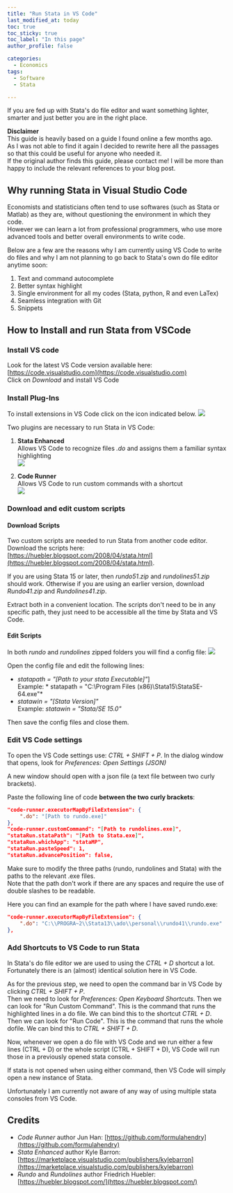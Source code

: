 ```yaml
---
title: "Run Stata in VS Code"
last_modified_at: today
toc: true
toc_sticky: true
toc_label: "In this page"
author_profile: false

categories:
  - Economics
tags:
  - Software
  - Stata

---
```


If you are fed up with Stata's do file editor and want something lighter, smarter and just better you are in the right place.

**Disclaimer**  
This guide is heavily based on a guide I found online a few months ago.  
As I was not able to find it again I decided to rewrite here all the passages so that this could be useful for anyone who needed it.  
If the original author finds this guide, please contact me! I will be more than happy to include the relevant references to your blog post.

## Why running Stata in Visual Studio Code
Economists and statisticians often tend to use softwares (such as Stata or Matlab) as they are, without questioning the environment in which they code.  
However we can learn a lot from professional programmers, who use more advanced tools and better overall environments to write code.

Below are a few are the reasons why I am currently using VS Code to write do files and why I am not planning to go back to Stata's own do file editor anytime soon:
1. Text and command autocomplete
2. Better syntax highlight
3. Single environment for all my codes (Stata, python, R and even LaTex)
4. Seamless integration with Git
5. Snippets

## How to Install and run Stata from VSCode

### Install VS code
Look for the latest VS Code version available here: [https://code.visualstudio.com](https://code.visualstudio.com)  
Click on *Download* and install VS Code

### Install Plug-Ins
To install extensions in VS Code click on the icon indicated below.
![](https://gdeiana.github.io/assets/images/Stata_vscode/Extensions.PNG)


Two plugins are necessary to run Stata in VS Code:
1. **Stata Enhanced**  
Allows VS Code to recognize files *.do* and assigns them a familiar syntax highlighting  
![](https://gdeiana.github.io/assets/images/Stata_vscode/Stataenh.PNG)

2. **Code Runner**  
Allows VS Code to run custom commands with a shortcut  
![](https://gdeiana.github.io/assets/images/Stata_vscode/Coderun.PNG)

### Download and edit custom scripts
#### Download Scripts
Two custom scripts are needed to run Stata from another code editor.
Download the scripts here: [https://huebler.blogspot.com/2008/04/stata.html](https://huebler.blogspot.com/2008/04/stata.html).

If you are using Stata 15 or later, then *rundo51.zip* and *rundolines51.zip* should work. Otherwise if you are using an earlier version, download *Rundo41.zip* and *Rundolines41.zip*.

Extract both in a convenient location. The scripts don't need to be in any specific path, they just need to be accessible all the time by Stata and VS Code.

#### Edit Scripts
In both *rundo* and *rundolines* zipped folders you will find a config file:
![](https://gdeiana.github.io/assets/images/Stata_vscode/Config1.PNG)

Open the config file and edit the following lines:  
- *statapath = "[Path to your stata Executable]"*]  
Example: * statapath = "C:\Program Files (x86)\Stata15\StataSE-64.exe"*
- *statawin = "[Stata Version]"*  
Example: *statawin = "Stata/SE 15.0"*

Then save the config files and close them.

### Edit VS Code settings
To open the VS Code settings use: *CTRL + SHIFT + P*.
In the dialog window that opens, look for *Preferences: Open Settings (JSON)*

A new window should open with a json file (a text file between two curly brackets).

Paste the following line of code **between the two curly brackets**:
```json
"code-runner.executorMapByFileExtension": {
    ".do": "[Path to rundo.exe]"
},
"code-runner.customCommand": "[Path to rundolines.exe]",
"stataRun.stataPath": "[Path to Stata.exe]",
"stataRun.whichApp": "stataMP",
"stataRun.pasteSpeed": 1,
"stataRun.advancePosition": false,
```
Make sure to modify the three paths (rundo, rundolines and Stata) with the paths to the relevant .exe files.  
Note that the path don't work if there are any spaces and require the use of double slashes to be readable.

Here you can find an example for the path where I have saved rundo.exe:
```json
"code-runner.executorMapByFileExtension": {
    ".do": "C:\\PROGRA~2\\Stata13\\ado\\personal\\rundo41\\rundo.exe"
},
```

### Add Shortcuts to VS Code to run Stata
In Stata's do file editor we are used to using the *CTRL + D* shortcut a lot.  
Fortunately there is an (almost) identical solution here in VS Code.  

As for the previous step, we need to open the command bar in VS Code by clicking *CTRL + SHIFT + P*.  
Then we need to look for *Preferences: Open Keyboard Shortcuts*.
Then we can look for "Run Custom Command". This is the command that runs the highlighted lines in a do file. We can bind this to the shortcut *CTRL + D*.  
Then we can look for "Run Code". This is the command that runs the whole dofile. We can bind this to *CTRL + SHIFT + D*.

Now, whenever we open a do file with VS Code and we run either a few lines (CTRL + D) or the whole script (CTRL + SHIFT + D), VS Code will run those in a previously opened stata console.

If stata is not opened when using either command, then VS Code will simply open a new instance of Stata.

Unfortunately I am currently not aware of any way of using multiple stata consoles from VS Code.

## Credits
- *Code Runner* author Jun Han: [https://github.com/formulahendry](https://github.com/formulahendry)
- *Stata Enhanced* author Kyle Barron: [https://marketplace.visualstudio.com/publishers/kylebarron](https://marketplace.visualstudio.com/publishers/kylebarron)
- *Rundo* and *Rundolines* author Friedrich Huebler: [https://huebler.blogspot.com/](https://huebler.blogspot.com/)